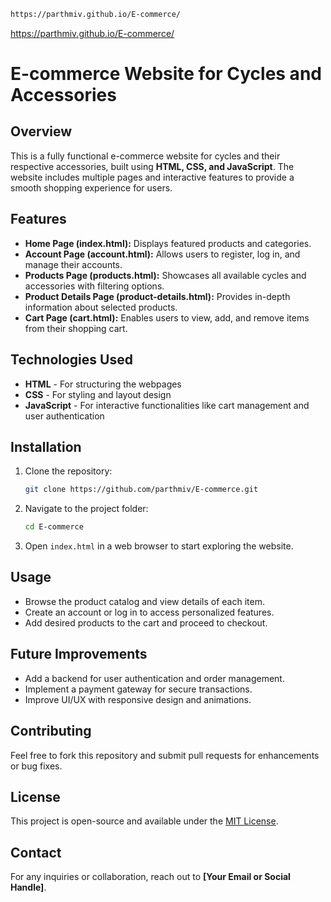 ```sh
https://parthmiv.github.io/E-commerce/ 
```
https://parthmiv.github.io/E-commerce/

# E-commerce Website for Cycles and Accessories

## Overview
This is a fully functional e-commerce website for cycles and their respective accessories, built using **HTML, CSS, and JavaScript**. The website includes multiple pages and interactive features to provide a smooth shopping experience for users.

## Features
- **Home Page (index.html):** Displays featured products and categories.
- **Account Page (account.html):** Allows users to register, log in, and manage their accounts.
- **Products Page (products.html):** Showcases all available cycles and accessories with filtering options.
- **Product Details Page (product-details.html):** Provides in-depth information about selected products.
- **Cart Page (cart.html):** Enables users to view, add, and remove items from their shopping cart.

## Technologies Used
- **HTML** - For structuring the webpages
- **CSS** - For styling and layout design
- **JavaScript** - For interactive functionalities like cart management and user authentication

## Installation
1. Clone the repository:
   ```sh
   git clone https://github.com/parthmiv/E-commerce.git
   ```
2. Navigate to the project folder:
   ```sh
   cd E-commerce
   ```
3. Open `index.html` in a web browser to start exploring the website.

## Usage
- Browse the product catalog and view details of each item.
- Create an account or log in to access personalized features.
- Add desired products to the cart and proceed to checkout.

## Future Improvements
- Add a backend for user authentication and order management.
- Implement a payment gateway for secure transactions.
- Improve UI/UX with responsive design and animations.

## Contributing
Feel free to fork this repository and submit pull requests for enhancements or bug fixes.

## License
This project is open-source and available under the [MIT License](LICENSE).

## Contact
For any inquiries or collaboration, reach out to **[Your Email or Social Handle]**.

